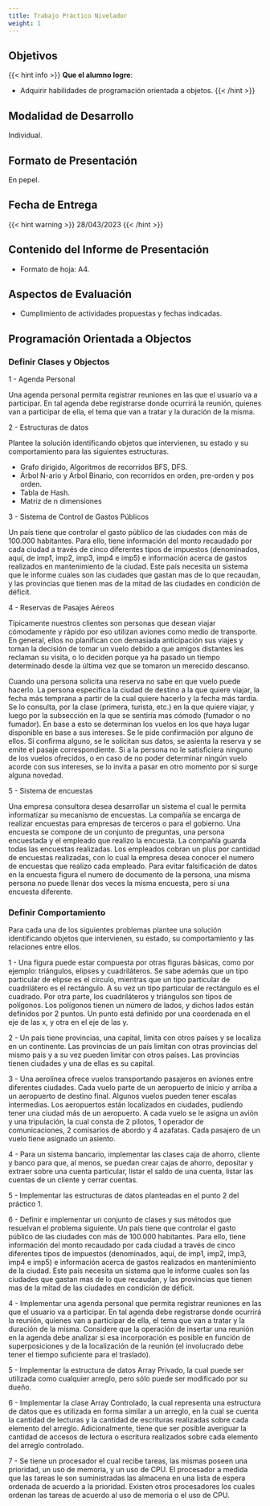 ```yaml
---
title: Trabajo Práctico Nivelador
weight: 1
---
```


## Objetivos

{{< hint info >}}
**Que el alumno logre**:

- Adquirir habilidades de programación orientada a objetos.
{{< /hint >}}

## Modalidad de Desarrollo

Individual.

## Formato de Presentación

En pepel.

## Fecha de Entrega

{{< hint warning >}}
28/043/2023
{{< /hint >}}

## Contenido del Informe de Presentación

- Formato de hoja: A4.

## Aspectos de Evaluación

- Cumplimiento de actividades propuestas y fechas indicadas.

## Programación Orientada a Objectos

### Definir Clases y Objectos

1 - Agenda Personal

Una agenda  personal  permita registrar reuniones en las que el usuario va a participar. En tal agenda debe registrarse donde ocurrirá la reunión, quienes van a participar de ella, el tema que van a tratar y la duración de la misma.

2 - Estructuras de datos

Plantee la solución identificando objetos que intervienen, su estado y su comportamiento para las siguientes estructuras.

- Grafo dirigido, Algoritmos de recorridos BFS, DFS.
- Árbol N-ario y Árbol Binario, con recorridos en orden, pre-orden y pos orden.
- Tabla de Hash.
- Matriz de n dimensiones

3 - Sistema de Control de Gastos Públicos

Un país tiene que controlar el gasto público de las ciudades con más de 100.000 habitantes. Para ello, tiene información del monto recaudado por cada ciudad a través de cinco diferentes tipos de impuestos (denominados, aquí, de imp1, imp2, imp3, imp4 e imp5) e información acerca de gastos realizados en mantenimiento de la ciudad. Este país necesita un sistema que le informe cuales son las ciudades que gastan mas de lo que recaudan, y las provincias que tienen mas de la mitad de las ciudades en condición de déficit.

4 - Reservas de Pasajes Aéreos

Típicamente nuestros clientes son personas que desean viajar cómodamente y rápido por eso utilizan aviones como medio de transporte. En general, ellos no planifican con demasiada anticipación sus viajes y toman la decisión de tomar un vuelo debido a que amigos distantes les reclaman su visita, o lo deciden porque ya ha pasado un tiempo determinado desde la última vez que se tomaron un merecido descanso.

Cuando una persona solicita una reserva no sabe en que vuelo puede hacerlo. La persona especifica la ciudad de destino a la que quiere viajar, la fecha más temprana a partir de la cual quiere hacerlo y la fecha más tardía. Se lo consulta, por la clase (primera, turista, etc.) en la que quiere viajar, y luego por la subsección en la que se sentiría mas cómodo (fumador o no fumador). En base a esto se determinan los vuelos en los que haya lugar disponible en base a sus intereses.  Se le pide confirmación por alguno de ellos. Si confirma alguno, se le solicitan sus datos, se asienta la reserva y se emite el pasaje correspondiente. Si a la persona no le satisficiera ninguno de los vuelos ofrecidos, o en caso de no poder determinar ningún vuelo acorde con sus intereses, se lo invita a pasar en otro momento por si surge alguna novedad.  

5 - Sistema de encuestas

Una empresa consultora desea desarrollar un sistema el cual le permita informatizar su mecanismo de encuestas. La compañía se encarga de realizar encuestas para empresas de terceros o para el gobierno. Una encuesta se compone de un conjunto de preguntas, una persona encuestada y el empleado que realizo la encuesta.  La compañía guarda todas las encuestas realizadas. Los empleados cobran un plus por cantidad de encuestas realizadas, con lo cual la empresa desea conocer el numero de encuestas que realizo cada empleado. Para evitar falsificación de datos en la encuesta figura el numero de documento de la persona, una misma persona no puede llenar dos veces la misma encuesta, pero si una encuesta diferente.

### Definir Comportamiento

Para cada una de los siguientes problemas plantee una solución identificando objetos que intervienen, su estado,  su comportamiento y las relaciones entre ellos.

1 - Una figura puede estar compuesta por otras figuras básicas, como por ejemplo: triángulos, elipses y cuadriláteros. Se sabe además que un tipo particular de elipse es el círculo, mientras que un tipo particular de cuadrilátero es el rectángulo. A su vez un tipo particular de rectángulo es el cuadrado. Por otra parte, los cuadriláteros y triángulos son tipos de polígonos. Los polígonos tienen un número de lados, y dichos lados están definidos por 2 puntos. Un punto está definido por una coordenada en el eje de las x, y otra en el eje de las y.

2 -  Un país tiene provincias, una capital, limita con otros países y se localiza en un continente. Las provincias de un país limitan con otras provincias del mismo país y a su vez pueden limitar con otros países. Las provincias tienen ciudades y una de ellas es su capital.

3 - Una aerolínea ofrece vuelos transportando pasajeros en aviones entre diferentes ciudades. Cada vuelo parte de un aeropuerto de inicio y arriba a un aeropuerto de destino final. Algunos vuelos pueden tener escalas intermedias. Los aeropuertos están localizados en ciudades, pudiendo tener una ciudad más de un aeropuerto. A cada vuelo se le asigna un avión y una tripulación, la cual consta de 2 pilotos, 1 operador de comunicaciones, 2 comisarios de abordo y 4 azafatas. Cada pasajero de un vuelo tiene asignado un asiento.

4 - Para un sistema bancario, implementar las clases caja de ahorro, cliente y banco para que, al menos, se puedan crear cajas de ahorro, depositar y extraer sobre una cuenta particular, listar el saldo de una cuenta, listar las cuentas de un cliente y cerrar cuentas.

5 - Implementar las estructuras de datos planteadas en el punto 2 del práctico 1.

6 - Definir e implementar un conjunto de clases y sus métodos que resuelvan el problema siguiente. Un país tiene que controlar el gasto público de las ciudades con más de 100.000 habitantes. Para ello, tiene información del monto recaudado por cada ciudad a través de cinco diferentes tipos de impuestos (denominados, aquí, de imp1, imp2, imp3, imp4 e imp5) e información acerca de gastos realizados en mantenimiento de la ciudad. Este país necesita un sistema que le informe cuales son las ciudades que gastan mas de lo que recaudan, y las provincias que tienen mas de la mitad de las ciudades en condición de déficit.

4 - Implementar una agenda personal que permita registrar reuniones en las que el usuario va a participar. En tal agenda debe registrarse donde ocurrirá la reunión, quienes van a participar de ella, el tema que van a tratar y la duración de la misma. Considere que la operación de insertar una reunión en la agenda debe analizar si esa incorporación es posible en función de superposiciones y de la localización de la reunión (el involucrado debe tener el tiempo suficiente para el traslado).

5 - Implementar la estructura de datos Array Privado, la cual puede ser utilizada como cualquier arreglo, pero sólo puede ser modificado por su dueño.

6 - Implementar la clase Array Controlado, la cual representa una estructura de datos que es utilizada en forma similar a un arreglo, en la cual se cuenta la cantidad de lecturas y la cantidad de escrituras realizadas sobre cada elemento del arreglo. Adicionalmente, tiene que ser posible averiguar la cantidad de accesos de lectura o escritura realizados sobre cada elemento del arreglo controlado.

7 - Se tiene un procesador el cual recibe tareas, las mismas poseen una prioridad, un uso de memoria, y un uso de CPU. El procesador a medida que las tareas le son suministradas las almacena en una lista de espera ordenada de acuerdo a la prioridad. Existen otros procesadores los cuales ordenan las tareas de acuerdo al uso de memoria o el uso de CPU.
